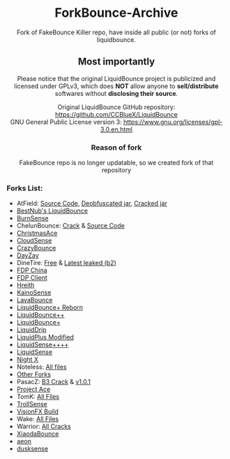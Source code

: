 <div align="center">

# ForkBounce-Archive
Fork of FakeBounce Killer repo, have inside all public (or not) forks of liquidbounce.
## Most importantly
 Please notice that the original LiquidBounce project is publicized and licensed under GPLv3, which does **NOT** allow anyone to **sell/distribute** softwares without **disclosing their source**.
 
Original LiquidBounce GitHub repository: https://github.com/CCBlueX/LiquidBounce \
GNU General Public License version 3: https://www.gnu.org/licenses/gpl-3.0.en.html

### Reason of fork
FakeBounce repo is no longer updatable, so we created fork of that repository
</div>


### Forks List:
- AtField: [Source Code](AtField/AtField-1.3-OpenSource.zip), [Deobfuscated jar](AtField/AtField-v1.3-deobf.jar), [Cracked jar](AtField/AtFiled%201.3%20Cracked.jar)
- [BestNub's LiquidBounce](https://github.com/CatsPnewed1337/ForkBounce-Archive/blob/main/BestNub's%20LB/READMe.md)
- [BurnSense](Burnsense/README.md)
- ChelunBounce: [Crack](ChenlunBounce/ChenlunBounce%20Cracked.jar) & [Source Code](ChenlunBounce/ChenlunBounce-SRC.zip)
- [ChristmasAce](ChrismasAce/ChrismasAce%20Cracked.jar)
- [CloudSense](Cloudsense/Cloudsense0220%20-%20C.jar)
- [CrazyBounce](CrazyBounce/CrazyBounce%20Crack.jar)
- [DayZay](DayZay/README.md)
- DineTire: [Free](https://github.com/CatsPnewed1337/ForkBounce-Archive/raw/main/DineTire/DineTire_FREE.jar) & [Latest leaked (b2)](https://github.com/CatsPnewed1337/ForkBounce-Archive/raw/main/DineTire/DineTire-b2.jar)
- [FDP China](https://github.com/CatsPnewed1337/ForkBounce-Archive/blob/main/FDP%20China/README.md)
- [FDP Client](https://github.com/CatsPnewed1337/ForkBounce-Archive/blob/main/FDP%20Client/README.md)
- [Hreith](https://github.com/CatsPnewed1337/ForkBounce-Archive/raw/main/Hreith/Hreith%20-%20C.jar)
- [KainoSense](https://github.com/CatsPnewed1337/ForkBounce-Archive/blob/main/KainoSense/README.md)
- [LavaBounce](https://github.com/CatsPnewed1337/ForkBounce-Archive/blob/main/Lavabounce/README.md)
- [LiquidBounce+ Reborn](https://github.com/CatsPnewed1337/ForkBounce-Archive/blob/main/LiquidBounce%2B%20Reborn/README.md)
- [LiquidBounce++](https://github.com/CatsPnewed1337/ForkBounce-Archive/blob/main/LiquidBounce%2B%2B/README.md)
- [LiquidBounce+](https://github.com/CatsPnewed1337/ForkBounce-Archive/blob/main/LiquidBounce+/README.md)
- [LiquidDrip](https://github.com/CatsPnewed1337/ForkBounce-Archive/blob/main/LiquidDrip/README.md)
- [LiquidPlus Modified](https://github.com/CatsPnewed1337/ForkBounce-Archive/raw/main/LiquidPlus-Modified/output_yTWEr2.tar.gz)
- [LiquidSense++++](https://github.com/CatsPnewed1337/ForkBounce-Archive/blob/main/LiquidSense++++/README.md)
- [LiquidSense](https://github.com/CatsPnewed1337/ForkBounce-Archive/raw/main/LiquidSense/LiquidSense-b5.2.jar)
- [Night X](https://github.com/CatsPnewed1337/ForkBounce-Archive/blob/main/Night%20X/README.md)
- Noteless: [All files](https://github.com/CatsPnewed1337/ForkBounce-Archive/tree/main/Noteless)
- [Other Forks](https://github.com/CatsPnewed1337/ForkBounce-Archive/tree/main/Other)
- PasacZ: [B3 Crack](https://github.com/CatsPnewed1337/ForkBounce-Archive/raw/main/PasacZ/PasacZ-b3-Cracked.jar) & [v1.0.1](https://github.com/CatsPnewed1337/ForkBounce-Archive/raw/main/PasacZ/PasacZ-v1.0.1.zip)
- [Project Ace](https://github.com/CatsPnewed1337/ForkBounce-Archive/raw/main/ProjectAce/Project_Ace.jar)
- TomK: [All Files](https://github.com/CatsPnewed1337/ForkBounce-Archive/tree/main/TomK)
- [TrollSense](https://github.com/CatsPnewed1337/ForkBounce-Archive/blob/main/TrollSense/README.md)
- [VisionFX Build](https://github.com/CatsPnewed1337/ForkBounce-Archive/raw/main/VisionFX/VisionFX-Build.jar)
- Wake: [All Files](https://github.com/CatsPnewed1337/ForkBounce-Archive/tree/main/Wake)
- Warrior: [All Cracks](https://github.com/CatsPnewed1337/ForkBounce-Archive/tree/main/Warrior)
- [XiaodaBounce](https://github.com/CatsPnewed1337/ForkBounce-Archive/raw/main/XiaodaBounce/XiaodaBounce-New-Cracked.jar)
- [aeon](https://github.com/CatsPnewed1337/ForkBounce-Archive/blob/main/aeon/aeon%20v2%20Crack.jar)
- [dusksense](https://github.com/CatsPnewed1337/ForkBounce-Archive/blob/main/dusksense/dusksense%20-%20C.jar)